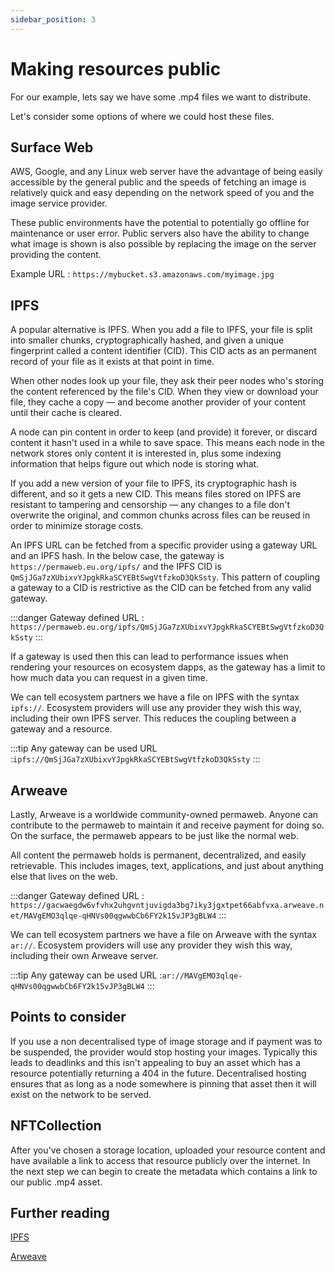 ```yaml
---
sidebar_position: 3
---
```


# Making resources public

For our example, lets say we have some .mp4 files we want to distribute.

Let's consider some options of where we could host these files.

## Surface Web

AWS, Google, and any Linux web server have the advantage of being easily accessible by the general public and the speeds of fetching an image is relatively quick and easy depending on the network speed of you and the image service provider.

These public environments have the potential to potentially go offline for maintenance or user error. Public servers also have the ability to change what image is shown is also possible by replacing the image on the server providing the content.

Example URL : ```https://mybucket.s3.amazonaws.com/myimage.jpg```

## IPFS

A popular alternative is IPFS. When you add a file to IPFS, your file is split into smaller chunks, cryptographically hashed, and given a unique fingerprint called a content identifier (CID). This CID acts as an permanent record of your file as it exists at that point in time.

When other nodes look up your file, they ask their peer nodes who's storing the content referenced by the file's CID. When they view or download your file, they cache a copy — and become another provider of your content until their cache is cleared.

A node can pin content in order to keep (and provide) it forever, or discard content it hasn't used in a while to save space. This means each node in the network stores only content it is interested in, plus some indexing information that helps figure out which node is storing what.

If you add a new version of your file to IPFS, its cryptographic hash is different, and so it gets a new CID. This means files stored on IPFS are resistant to tampering and censorship — any changes to a file don't overwrite the original, and common chunks across files can be reused in order to minimize storage costs.

An IPFS URL can be fetched from a specific provider using a gateway URL and an IPFS hash. In the below case, the gateway is ```https://permaweb.eu.org/ipfs/``` and the IPFS CID is ```QmSjJGa7zXUbixvYJpgkRkaSCYEBtSwgVtfzkoD3QkSsty```. This pattern of coupling a gateway to a CID is restrictive as the CID can be fetched from any valid gateway.

:::danger
Gateway defined URL : ```https://permaweb.eu.org/ipfs/QmSjJGa7zXUbixvYJpgkRkaSCYEBtSwgVtfzkoD3QkSsty```
:::

If a gateway is used then this can lead to performance issues when rendering your resources on ecosystem dapps, as the gateway has a limit to how much data you can request in a given time.

We can tell ecosystem partners we have a file on IPFS with the syntax ```ipfs://```. Ecosystem providers will use any provider they wish this way, including their own IPFS server. This reduces the coupling between a gateway and a resource.

:::tip
Any gateway can be used URL :```ipfs://QmSjJGa7zXUbixvYJpgkRkaSCYEBtSwgVtfzkoD3QkSsty```
:::

## Arweave

Lastly, Arweave is a worldwide community-owned permaweb. Anyone can contribute to the permaweb to maintain it and receive payment for doing so. On the surface, the permaweb appears to be just like the normal web.

All content the permaweb holds is permanent, decentralized, and easily retrievable. This includes images, text, applications, and just about anything else that lives on the web.

:::danger
Gateway defined URL : ```https://gacwaegdw6vfvhx2uhgvntjuvigda3bg7iky3jgxtpet66abfvxa.arweave.net/MAVgEMO3qlqe-qHNVs00qgwwbCb6FY2k15vJP3gBLW4```
:::

We can tell ecosystem partners we have a file on Arweave with the syntax ```ar://```. Ecosystem providers will use any provider they wish this way, including their own Arweave server.

:::tip
Any gateway can be used URL :```ar://MAVgEMO3qlqe-qHNVs00qgwwbCb6FY2k15vJP3gBLW4```
:::

## Points to consider

If you use a non decentralised type of image storage and if payment was to be suspended, the provider would stop hosting your images. Typically this leads to deadlinks  and this isn't appealing to buy an asset which has a resource potentially returning a 404 in the future. Decentralised hosting ensures that as long as a node somewhere is pinning that asset then it will exist on the network to be served.

## NFTCollection

After you've chosen a storage location, uploaded your resource content and have available a link to access that resource publicly over the internet. In the next step we can begin to create the metadata which contains a link to our public .mp4 asset.

## Further reading

[IPFS](https://ipfs.io/)

[Arweave](https://www.arweave.org/)

